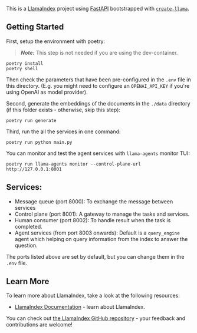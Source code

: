 This is a [LlamaIndex](https://www.llamaindex.ai/) project using [FastAPI](https://fastapi.tiangolo.com/) bootstrapped with [`create-llama`](https://github.com/run-llama/LlamaIndexTS/tree/main/packages/create-llama).

## Getting Started

First, setup the environment with poetry:

> **_Note:_** This step is not needed if you are using the dev-container.

```
poetry install
poetry shell
```

Then check the parameters that have been pre-configured in the `.env` file in this directory. (E.g. you might need to configure an `OPENAI_API_KEY` if you're using OpenAI as model provider).

Second, generate the embeddings of the documents in the `./data` directory (if this folder exists - otherwise, skip this step):

```shell
poetry run generate
```

Third, run the all the services in one command:

```shell
poetry run python main.py
```

You can monitor and test the agent services with `llama-agents` monitor TUI:

```shell
poetry run llama-agents monitor --control-plane-url http://127.0.0.1:8001
```

## Services:

- Message queue (port 8000): To exchange the message between services
- Control plane (port 8001): A gateway to manage the tasks and services.
- Human consumer (port 8002): To handle result when the task is completed.
- Agent services (from port 8003 onwards): Default is a `query_engine` agent which helping on query information from the index to answer the question.

The ports listed above are set by default, but you can change them in the `.env` file.

## Learn More

To learn more about LlamaIndex, take a look at the following resources:

- [LlamaIndex Documentation](https://docs.llamaindex.ai) - learn about LlamaIndex.

You can check out [the LlamaIndex GitHub repository](https://github.com/run-llama/llama_index) - your feedback and contributions are welcome!
